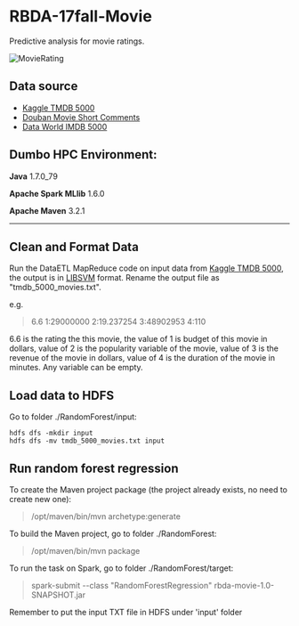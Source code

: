 # RBDA-17fall-Movie
Predictive analysis for movie ratings.

![MovieRating](https://nycdatascience.com/blog/wp-content/uploads/2016/08/Screen-Shot-2016-08-21-at-11.54.05-PM-1200x480.png)

## Data source
- [Kaggle TMDB 5000](https://www.kaggle.com/tmdb/tmdb-movie-metadata/data)
- [Douban Movie Short Comments](https://www.kaggle.com/utmhikari/doubanmovieshortcomments)
- [Data World IMDB 5000](https://data.world/popculture/imdb-5000-movie-dataset)

## Dumbo HPC Environment:
**Java** 1.7.0_79

**Apache Spark MLlib** 1.6.0

**Apache Maven** 3.2.1

---

## Clean and Format Data

Run the DataETL MapReduce code on input data from [Kaggle TMDB 5000](https://www.kaggle.com/tmdb/tmdb-movie-metadata/data), the output is in [LIBSVM](https://www.csie.ntu.edu.tw/~cjlin/libsvmtools/datasets/) format. Rename the output file as "tmdb_5000_movies.txt".

e.g.

> 6.6	 1:29000000 2:19.237254 3:48902953 4:110 

6.6 is the rating the this movie, the value of 1 is budget of this movie in dollars, value of 2 is the popularity variable of the movie, value of 3 is the revenue of the movie in dollars, value of 4 is the duration of the movie in minutes. Any variable can be empty.

## Load data to HDFS

Go to folder ./RandomForest/input:

```language=bash
hdfs dfs -mkdir input
hdfs dfs -mv tmdb_5000_movies.txt input
```

## Run random forest regression

To create the Maven project package (the project already exists, no need to create new one): 
> /opt/maven/bin/mvn archetype:generate 

To build the Maven project, go to folder ./RandomForest: 

> /opt/maven/bin/mvn package 

To run the task on Spark, go to folder ./RandomForest/target: 

> spark-submit --class "RandomForestRegression" rbda-movie-1.0-SNAPSHOT.jar

Remember to put the input TXT file in HDFS under 'input' folder

